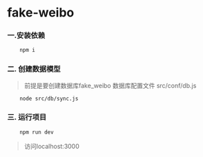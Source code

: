 # fake-weibo

### 一.安装依赖

```bash
    npm i
```

### 二. 创建数据模型

>前提是要创建数据库fake_weibo
>数据库配置文件 src/conf/db.js

```bash
    node src/db/sync.js
```

### 三. 运行项目
```bash
    npm run dev
```
>访问localhost:3000